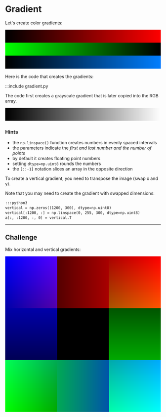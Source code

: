 
# Gradient

Let's create color gradients:

![](../images/gradient.png)

Here is the code that creates the gradients:

:::include gradient.py

The code first creates a grayscale gradient that is later copied into the RGB array.

![](../images/gradient_gray.png)

### Hints

* the `np.linspace()` function creates numbers in evenly spaced intervals
* the parameters indicate the *first and last number and the number of points*
* by default it creates floating point numbers
* setting `dtype=np.uint8` rounds the numbers
* the `[::-1]` notation slices an array in the opposite direction

To create a vertical gradient, you need to transpose the image (swap x and y).

Note that you may need to create the gradient with swapped dimensions:

    :::python3
    vertical = np.zeros((1200, 300), dtype=np.uint8)
    vertical[:1200, :] = np.linspace(0, 255, 300, dtype=np.uint8)
    a[:, :1200, :, 0] = vertical.T

----

## Challenge

Mix horizontal and vertical gradients:

![](../images/gradient_square.png)
